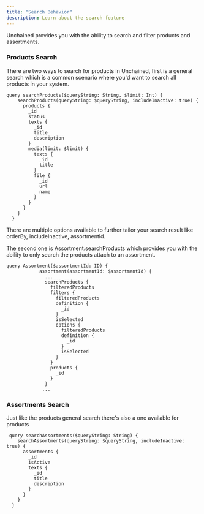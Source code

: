```yaml
---
title: "Search Behavior"
description: Learn about the search feature
---
```


Unchained provides you with the ability to search and filter products and assortments.

### Products Search

There are two ways to search for products in Unchained, first is a general search which is a common scenario where you'd want to search all products in your system.

```
query searchProducts($queryString: String, $limit: Int) {
    searchProducts(queryString: $queryString, includeInactive: true) {
      products {
        _id
        status
        texts {
          _id
          title
          description
        }
        media(limit: $limit) {
          texts {
            _id
            title
          }
          file {
            _id
            url
            name
          }
        }
      }
    }
  }
```
There are multiple options available to further tailor your search result like orderBy, includeInactive, assortmentId.


The second one is Assortment.searchProducts which provides you with the ability to only search the products attach to an assortment.

```
query Assortment($assortmentId: ID) {
            assortment(assortmentId: $assortmentId) {
              ...
              searchProducts {
                filteredProducts
                filters {
                  filteredProducts
                  definition {
                    _id
                  }
                  isSelected
                  options {
                    filteredProducts
                    definition {
                      _id
                    }
                    isSelected
                  }
                }
                products {
                  _id
                }
              }
             ... 
```

### Assortments Search

Just like the products general search there's also a one available for products

```
 query searchAssortments($queryString: String) {
    searchAssortments(queryString: $queryString, includeInactive: true) {
      assortments {
        _id
        isActive
        texts {
          _id
          title
          description
        }
      }
    }
  }
```